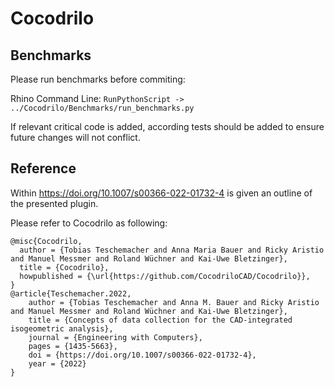 # Cocodrilo

## Benchmarks

Please run benchmarks before commiting:

Rhino Command Line: `RunPythonScript -> ../Cocodrilo/Benchmarks/run_benchmarks.py`

If relevant critical code is added, according tests should be added to ensure future changes will not conflict.

## Reference

Within https://doi.org/10.1007/s00366-022-01732-4 is given an outline of the presented plugin.

Please refer to Cocodrilo as following:

```
@misc{Cocodrilo,
  author = {Tobias Teschemacher and Anna Maria Bauer and Ricky Aristio and Manuel Messmer and Roland Wüchner and Kai-Uwe Bletzinger},
  title = {Cocodrilo},
  howpublished = {\url{https://github.com/CocodriloCAD/Cocodrilo}},
}
@article{Teschemacher.2022,
	author = {Tobias Teschemacher and Anna M. Bauer and Ricky Aristio and Manuel Messmer and Roland Wüchner and Kai-Uwe Bletzinger},
	title = {Concepts of data collection for the CAD-integrated isogeometric analysis},
	journal = {Engineering with Computers},
	pages = {1435-5663},
	doi = {https://doi.org/10.1007/s00366-022-01732-4},
	year = {2022}
}
```
